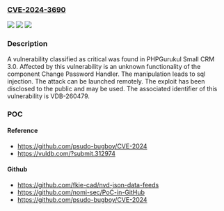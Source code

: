 ### [CVE-2024-3690](https://cve.mitre.org/cgi-bin/cvename.cgi?name=CVE-2024-3690)
![](https://img.shields.io/static/v1?label=Product&message=Small%20CRM&color=blue)
![](https://img.shields.io/static/v1?label=Version&message=%3D%203.0%20&color=brighgreen)
![](https://img.shields.io/static/v1?label=Vulnerability&message=CWE-89%20SQL%20Injection&color=brighgreen)

### Description

A vulnerability classified as critical was found in PHPGurukul Small CRM 3.0. Affected by this vulnerability is an unknown functionality of the component Change Password Handler. The manipulation leads to sql injection. The attack can be launched remotely. The exploit has been disclosed to the public and may be used. The associated identifier of this vulnerability is VDB-260479.

### POC

#### Reference
- https://github.com/psudo-bugboy/CVE-2024
- https://vuldb.com/?submit.312974

#### Github
- https://github.com/fkie-cad/nvd-json-data-feeds
- https://github.com/nomi-sec/PoC-in-GitHub
- https://github.com/psudo-bugboy/CVE-2024

